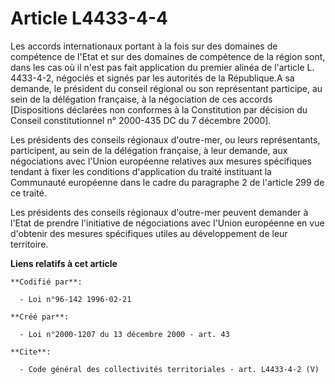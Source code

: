 # Article L4433-4-4

Les accords internationaux portant à la fois sur des domaines de compétence de l'Etat et sur des domaines de compétence de la
région sont, dans les cas où il n'est pas fait application du premier alinéa de l'article L. 4433-4-2, négociés et signés par
les autorités de la République.A sa demande, le président du conseil régional ou son représentant participe, au sein de la
délégation française, à la négociation de ces accords [Dispositions déclarées non conformes à la Constitution par décision du
Conseil constitutionnel n° 2000-435 DC du 7 décembre 2000]. 

Les présidents des conseils régionaux d'outre-mer, ou leurs représentants, participent, au sein de la délégation française, à
leur demande, aux négociations avec l'Union européenne relatives aux mesures spécifiques tendant à fixer les conditions
d'application du traité instituant la Communauté européenne dans le cadre du paragraphe 2 de l'article 299 de ce traité. 

Les présidents des conseils régionaux d'outre-mer peuvent demander à l'Etat de prendre l'initiative de négociations avec
l'Union européenne en vue d'obtenir des mesures spécifiques utiles au développement de leur territoire.

**Liens relatifs à cet article**

	**Codifié par**:

	  - Loi n°96-142 1996-02-21

	**Créé par**:

	  - Loi n°2000-1207 du 13 décembre 2000 - art. 43

	**Cite**:

	  - Code général des collectivités territoriales - art. L4433-4-2 (V)
